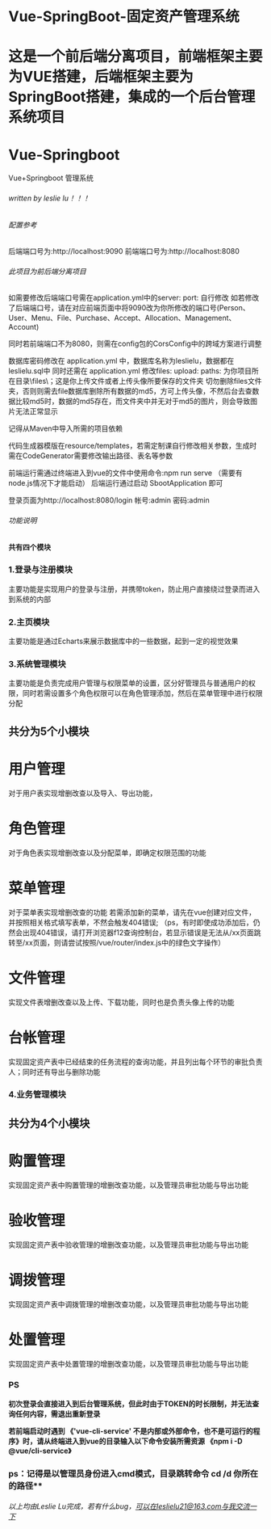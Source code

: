
# Vue-SpringBoot-固定资产管理系统
这是一个前后端分离项目，前端框架主要为VUE搭建，后端框架主要为SpringBoot搭建，集成的一个后台管理系统项目
=======
# Vue-Springboot
Vue+Springboot 管理系统

###### written by leslie lu！！！

###### 配置参考

后端端口号为:http://localhost:9090
前端端口号为:http://localhost:8080

###### 此项目为前后端分离项目

如需要修改后端端口号需在application.yml中的server: port: 自行修改
如若修改了后端端口号，请在对应前端页面中将9090改为你所修改的端口号(Person、User、Menu、File、Purchase、Accept、Allocation、Management、Account)

同时若前端端口不为8080，则需在config包的CorsConfig中的跨域方案进行调整

数据库密码修改在 application.yml 中，数据库名称为leslielu，数据都在leslielu.sql中
同时还需在  application.yml 修改files: upload: paths: 为你项目所在目录\files\；这是你上传文件或者上传头像所要保存的文件夹
切勿删除files文件夹，否则则需去file数据库删除所有数据的md5，方可上传头像，不然后台去查数据比较md5时，数据的md5存在，而文件夹中并无对于md5的图片，则会导致图片无法正常显示

记得从Maven中导入所需的项目依赖

代码生成器模版在resource/templates，若需定制课自行修改相关参数，生成时需在CodeGenerator需要修改输出路径、表名等参数

前端运行需通过终端进入到vue的文件中使用命令:npm run serve （需要有node.js情况下才能启动）
后端运行通过启动 SbootApplication 即可

登录页面为http://localhost:8080/login
帐号:admin    密码:admin

###### 功能说明

#### 共有四个模块
### 1.登录与注册模块
主要功能是实现用户的登录与注册，并携带token，防止用户直接绕过登录而进入到系统的内部

### 2.主页模块
主要功能是通过Echarts来展示数据库中的一些数据，起到一定的视觉效果

### 3.系统管理模块
主要功能是负责完成用户管理与权限菜单的设置，区分好管理员与普通用户的权限，同时若需设置多个角色权限可以在角色管理添加，然后在菜单管理中进行权限分配

## 共分为5个小模块
# 用户管理
对于用户表实现增删改查以及导入、导出功能，
# 角色管理
对于角色表实现增删改查以及分配菜单，即确定权限范围的功能
# 菜单管理
对于菜单表实现增删改查的功能
若需添加新的菜单，请先在vue创建对应文件，并按照相关格式填写表单，不然会触发404错误;
（ps，有时即使成功添加后，仍然会出现404错误，请打开浏览器f12查询控制台，若显示错误是无法从/xx页面跳转至/xx页面，则请尝试按照/vue/router/index.js中的绿色文字操作）
# 文件管理
实现文件表增删改查以及上传、下载功能，同时也是负责头像上传的功能
# 台帐管理
实现固定资产表中已经结束的任务流程的查询功能，并且列出每个环节的审批负责人；同时还有导出与删除功能

### 4.业务管理模块

## 共分为4个小模块
# 购置管理
实现固定资产表中购置管理的增删改查功能，以及管理员审批功能与导出功能
# 验收管理
实现固定资产表中验收管理的增删改查功能，以及管理员审批功能与导出功能
# 调拨管理
实现固定资产表中调拨管理的增删改查功能，以及管理员审批功能与导出功能
# 处置管理
实现固定资产表中处置管理的增删改查功能，以及管理员审批功能与导出功能


### PS
**初次登录会直接进入到后台管理系统，但此时由于TOKEN的时长限制，并无法查询任何内容，需退出重新登录**

**若前端启动时遇到 《'vue-cli-service' 不是内部或外部命令，也不是可运行的程序》时，请从终端进入到vue的目录输入以下命令安装所需资源 《npm i -D @vue/cli-service》**
### ps：记得是以管理员身份进入cmd模式，目录跳转命令 cd /d 你所在的路径**

###### 以上均由Leslie Lu完成，若有什么bug，可以在leslielu21@163.com与我交流一下